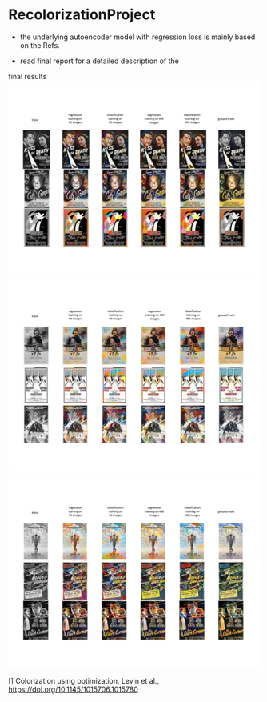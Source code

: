 # RecolorizationProject
- the underlying autoencoder model with regression loss is mainly based on the Refs. 

- read final report for a detailed description of the 

final results
![plot](./finalResultFull1.png)
![plot](./finalResultFull2.png)
![plot](./finalResultFull3.png)


[] Colorization using optimization, Levin et al., https://doi.org/10.1145/1015706.1015780
